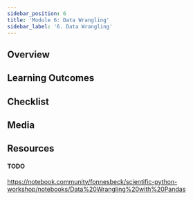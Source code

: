 ```yaml
---
sidebar_position: 6
title: 'Module 6: Data Wrangling'
sidebar_label: '6. Data Wrangling'
---
```

## Overview 

## Learning Outcomes

## Checklist 

## Media

## Resources

#### TODO

https://notebook.community/fonnesbeck/scientific-python-workshop/notebooks/Data%20Wrangling%20with%20Pandas